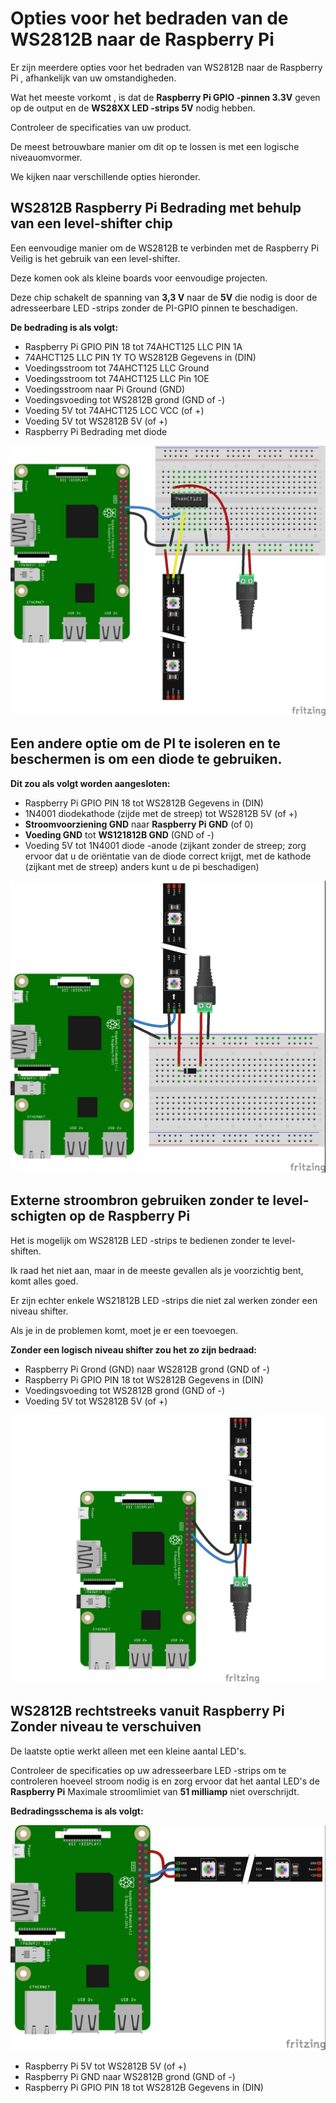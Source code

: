 # Opties voor het bedraden van de WS2812B naar de Raspberry Pi
Er zijn meerdere opties voor het bedraden van WS2812B naar de Raspberry Pi , afhankelijk van uw omstandigheden.

Wat het meeste vorkomt , is dat de **Raspberry Pi GPIO -pinnen 3.3V** geven op de output en de **WS28XX LED -strips 5V** nodig hebben.
 
Controleer de specificaties van uw product. 
  
De meest betrouwbare manier om dit op te lossen is met een logische niveauomvormer.
  
We kijken naar verschillende opties hieronder.

## WS2812B Raspberry Pi Bedrading met behulp van een level-shifter chip
Een eenvoudige manier om de WS2812B te verbinden met de Raspberry Pi Veilig is het gebruik van een level-shifter.

 Deze komen ook als kleine boards voor eenvoudige projecten.
 
 Deze chip schakelt de spanning van **3,3 V** naar de **5V** die nodig is door de adresseerbare LED -strips zonder de PI-GPIO pinnen te beschadigen.
 
**De bedrading is als volgt:**

- Raspberry Pi GPIO PIN 18 tot 74AHCT125 LLC PIN 1A
- 74AHCT125 LLC PIN 1Y TO WS2812B Gegevens in (DIN)
- Voedingsstroom tot 74AHCT125 LLC Ground
- Voedingsstroom tot 74AHCT125 LLC Pin 1OE
- Voedingsstroom naar Pi Ground (GND)
- Voedingsvoeding tot WS2812B grond (GND of -)
- Voeding 5V tot 74AHCT125 LCC VCC (of +)
- Voeding 5V tot WS2812B 5V (of +)
- Raspberry Pi Bedrading met diode

![met een level shifter.jpg](<pi led configuraties/met een level shifter.jpg>)


## Een andere optie om de PI te isoleren en te beschermen is om een ​​diode te gebruiken. 

**Dit zou als volgt worden aangesloten:**

- Raspberry Pi GPIO PIN 18 tot WS2812B Gegevens in (DIN)
- 1N4001 diodekathode (zijde met de streep) tot WS2812B 5V (of +)
- **Stroomvoorziening GND** naar **Raspberry Pi GND** (of 0)
- **Voeding GND** tot **WS121812B GND** (GND of -)
- Voeding 5V tot 1N4001 diode -anode (zijkant zonder de streep; zorg ervoor dat u de oriëntatie van de diode correct krijgt, met de kathode (zijkant met de streep) anders kunt u de pi beschadigen)

![bedraad met diode en externe voeding.jpg](<pi led configuraties/bedraad met diode en externe voeding.jpg>)


## Externe stroombron gebruiken zonder te level-schigten op de Raspberry Pi
Het is mogelijk  om WS2812B LED -strips te bedienen zonder te level-shiften.

Ik raad het niet aan, maar in de meeste gevallen als je voorzichtig bent, komt alles goed.

Er zijn echter enkele WS21812B LED -strips die niet zal werken zonder een niveau shifter. 

Als je in de problemen komt, moet je er een toevoegen.

**Zonder een logisch niveau shifter zou het zo zijn bedraad:**

- Raspberry Pi Grond (GND) naar WS2812B grond (GND of -)
- Raspberry Pi GPIO PIN 18 tot WS2812B Gegevens in (DIN)
- Voedingsvoeding tot WS2812B grond (GND of -)
- Voeding 5V tot WS2812B 5V (of +)

![externe voeding zonder level shifter.jpg](<pi led configuraties/externe voeding zonder level shifter.jpg>)


## WS2812B rechtstreeks vanuit Raspberry Pi Zonder niveau te verschuiven
De laatste optie werkt alleen met een kleine aantal LED's.

 Controleer de specificaties op uw adresseerbare LED -strips om te controleren hoeveel stroom nodig is en zorg ervoor dat  het aantal LED's de  **Raspberry Pi** Maximale stroomlimiet van **51 milliamp** niet overschrijdt. 
 
 **Bedradingsschema is als volgt:**

![rechtstreeks op pi.jpg](<pi led configuraties/rechtstreeks op pi.jpg>)

- Raspberry Pi 5V tot WS2812B 5V (of +)
- Raspberry Pi GND naar WS2812B grond (GND of -)
- Raspberry Pi GPIO PIN 18 tot WS2812B Gegevens in (DIN)
